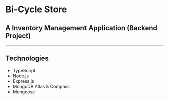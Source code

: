 # Bi-Cycle Store

## A Inventory Management Application (Backend Project)

---

## Technologies

- TypeScript
- Node.js
- Express.js
- MongoDB Atlas & Compass
- Mongoose
